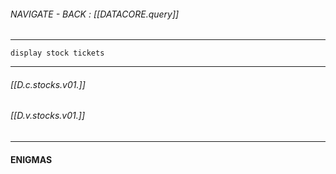 ###### NAVIGATE - BACK : [[DATACORE.query]]
----

	display stock tickets

----


###### [[D.c.stocks.v01.]]

###### [[D.v.stocks.v01.]]


-----
#### ENIGMAS


